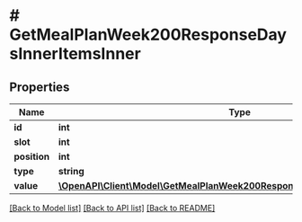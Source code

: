 # # GetMealPlanWeek200ResponseDaysInnerItemsInner

## Properties

Name | Type | Description | Notes
------------ | ------------- | ------------- | -------------
**id** | **int** |  |
**slot** | **int** |  |
**position** | **int** |  |
**type** | **string** |  |
**value** | [**\OpenAPI\Client\Model\GetMealPlanWeek200ResponseDaysInnerItemsInnerValue**](GetMealPlanWeek200ResponseDaysInnerItemsInnerValue.md) |  | [optional]

[[Back to Model list]](../../README.md#models) [[Back to API list]](../../README.md#endpoints) [[Back to README]](../../README.md)
